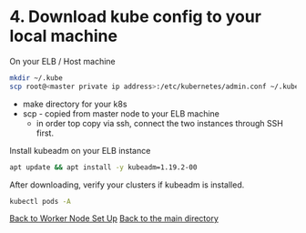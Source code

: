 # 4. Download kube config to your local machine

On your ELB / Host machine

```bash
mkdir ~/.kube
scp root@<master private ip address>:/etc/kubernetes/admin.conf ~/.kube/config
```

- make directory for your k8s
- scp -  copied from master node to your ELB machine
    - in order top copy via ssh, connect the two instances through SSH first.

Install kubeadm on your ELB instance

```bash
apt update && apt install -y kubeadm=1.19.2-00
```

After downloading, verify your clusters if kubeadm is installed. 

```bash
kubectl pods -A
```

[Back to Worker Node Set Up](/Node%20Setup/Method%201%20-%20Bare%20Metal%20Setup/3%20Worker%20Nodes%20Setup.md)
[Back to the main directory](/ReadMe.md)
